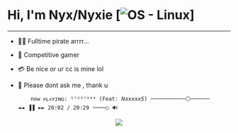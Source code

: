 
# Hi, I'm Nyx/Nyxie [![OS - Linux](https://img.shields.io/badge/OS-Linux-blue?logo=linux&logoColor=white)]
<hr>

  - 🏴‍☠️ Fulltime pirate arrrr...
  - 👾 Competitive gamer
  - 💳 Be nice or ur cc is mine lol
  - 💬 Please dont ask me , thank u

                                                     
            now ᴘʟᴀʏɪɴɢ: ¹⁷²³⁷⁴⁶⁴ (Feat: 𝘕𝘹𝘹𝘹𝘹𝘹𝘚) ───────────⚪────── ◄◄⠀▐▐⠀►► 𝟸0:02 / 20:29⠀────○ 🔊
<div align="center">

  ![](https://tryhackme-badges.s3.amazonaws.com/Nyxie.png)
</div>
